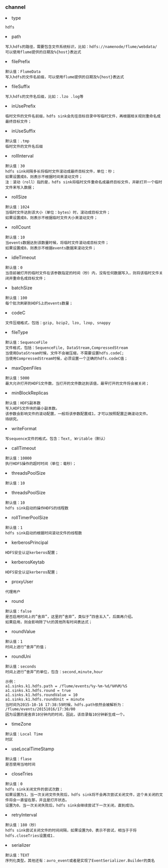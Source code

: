 ### channel

<li>type

```
hdfs
```

<li>path

```
写入hdfs的路径，需要包含文件系统标识，比如：hdfs://namenode/flume/webdata/
可以使用flume提供的日期及%{host}表达式
```

<li>filePrefix

```
默认值：FlumeData
写入hdfs的文件名前缀，可以使用flume提供的日期及%{host}表达式
```

<li>fileSuffix

```
写入hdfs的文件名后缀，比如：.lzo .log等
```

<li>inUsePrefix

```
临时文件的文件名前缀，hdfs sink会先往目标目录中写临时文件，再根据相关规则重命名成最终目标文件；
```


<li>inUseSuffix

```
默认值：.tmp
临时文件的文件名后缀
```

<li>rollInterval

```
默认值：30
hdfs sink间隔多长将临时文件滚动成最终目标文件，单位：秒；
如果设置成0，则表示不根据时间来滚动文件；
注：滚动（roll）指的是，hdfs sink将临时文件重命名成最终目标文件，并新打开一个临时文件来写入数据；
```

<li>rollSize

```
默认值：1024
当临时文件达到该大小（单位：bytes）时，滚动成目标文件；
如果设置成0，则表示不根据临时文件大小来滚动文件；
```

<li>rollCount

```
默认值：10
当events数据达到该数量时候，将临时文件滚动成目标文件；
如果设置成0，则表示不根据events数据来滚动文件；
```

<li>idleTimeout

```
默认值：0
当目前被打开的临时文件在该参数指定的时间（秒）内，没有任何数据写入，则将该临时文件关闭并重命名成目标文件；
```

<li>batchSize

```
默认值：100
每个批次刷新到HDFS上的events数量；
```


<li>codeC

```
文件压缩格式，包括：gzip, bzip2, lzo, lzop, snappy
```

<li>fileType

```
默认值：SequenceFile
文件格式，包括：SequenceFile, DataStream,CompressedStream
当使用DataStream时候，文件不会被压缩，不需要设置hdfs.codeC;
当使用CompressedStream时候，必须设置一个正确的hdfs.codeC值；
```

<li>maxOpenFiles

```
默认值：5000
最大允许打开的HDFS文件数，当打开的文件数达到该值，最早打开的文件将会被关闭；
```

<li>minBlockReplicas

```
默认值：HDFS副本数
写入HDFS文件块的最小副本数。
该参数会影响文件的滚动配置，一般将该参数配置成1，才可以按照配置正确滚动文件。
待研究。
```

<li>writeFormat

```
写sequence文件的格式。包含：Text, Writable（默认）
```

<li>callTimeout

```
默认值：10000
执行HDFS操作的超时时间（单位：毫秒）；
```

<li>threadsPoolSize

```
默认值：10
```

<li>threadsPoolSize

```
默认值：10
hdfs sink启动的操作HDFS的线程数
```

<li>rollTimerPoolSize

```
默认值：1
hdfs sink启动的根据时间滚动文件的线程数
```

<li>kerberosPrincipal

```
HDFS安全认证kerberos配置；
```

<li>kerberosKeytab

```
HDFS安全认证kerberos配置；
```

<li>proxyUser

```
代理用户
```

<li>round

```
默认值：false
是否启用时间上的”舍弃”，这里的”舍弃”，类似于”四舍五入”，后面再介绍。
如果启用，则会影响除了%t的其他所有时间表达式；
```

<li>roundValue

```
默认值：1
时间上进行“舍弃”的值；
```

<li>roundUni

```
默认值：seconds
时间上进行”舍弃”的单位，包含：second,minute,hour
```

```
示例：
a1.sinks.k1.hdfs.path = /flume/events/%y-%m-%d/%H%M/%S
a1.sinks.k1.hdfs.round = true
a1.sinks.k1.hdfs.roundValue = 10
a1.sinks.k1.hdfs.roundUnit = minute
当时间为2015-10-16 17:38:59时候，hdfs.path依然会被解析为：
/flume/events/20151016/17:30/00
因为设置的是舍弃10分钟内的时间，因此，该目录每10分钟新生成一个。
```

<li>timeZone

```
默认值：Local Time
时区
```


<li>useLocalTimeStamp

```
默认值：flase
是否使用当地时间
```

<li>closeTries

```
默认值：0
hdfs sink关闭文件的尝试次数；
如果设置为1，当一次关闭文件失败后，hdfs sink将不会再次尝试关闭文件，这个未关闭的文件将会一直留在那，并且是打开状态。
设置为0，当一次关闭失败后，hdfs sink会继续尝试下一次关闭，直到成功。
```

<li>retryInterval

```
默认值：180（秒）
hdfs sink尝试关闭文件的时间间隔，如果设置为0，表示不尝试，相当于于将hdfs.closeTries设置成1.
```

<li>serializer

```
默认值：TEXT
序列化类型。其他还有：avro_event或者是实现了EventSerializer.Builder的类名
```
